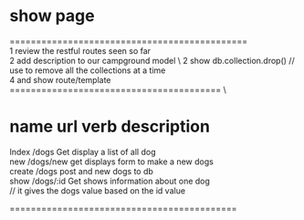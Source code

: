 # show page

============================================= \
1 review the restful routes seen so far  \
2 add description to our campground model \ 
2 show db.collection.drop()  // use to remove all the collections at a time   \
4 and show route/template \
======================================== \

name    url         verb       description 
==========================================  

Index   /dogs        Get        display a list of all dog   \
new    /dogs/new    get        displays form to make a new dogs   \
create /dogs        post       and new dogs to db   \
show   /dogs/:id    Get        shows information about one dog   \
// it gives the dogs value based on the id value    

===========================================